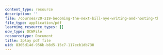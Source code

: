 ```yaml
---
content_type: resource
description: ''
file: /courses/20-219-becoming-the-next-bill-nye-writing-and-hosting-the-educational-show-january-iap-2015/8305d14d956bb8d515c7117ecb1db730_qkkI9Z9tKvo.pdf
file_type: application/pdf
learning_resource_types: []
ocw_type: OCWFile
resourcetype: Document
title: 3play pdf file
uid: 8305d14d-956b-b8d5-15c7-117ecb1db730
---
```

